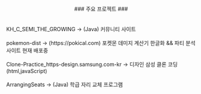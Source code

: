 <!--
**JunHa1307/JunHa1307** is a ✨ _special_ ✨ repository because its `README.md` (this file) appears on your GitHub profile.

Here are some ideas to get you started:

- 🔭 I’m currently working on ...
- 🌱 I’m currently learning ...
- 👯 I’m looking to collaborate on ...
- 🤔 I’m looking for help with ...
- 💬 Ask me about ...
- 📫 How to reach me: ...
- 😄 Pronouns: ...
- ⚡ Fun fact: ...
-->
<div align="center">
### 주요 프로젝트 ###
</div>
<br/>
<br/>
KH_C_SEMI_THE_GROWING -> (Java) 커뮤니티 사이트
<br/>
<br/>
pokemon-dist -> 
(https://pokical.com) 포켓몬 데미지 계산기 한글화 && 파티 분석 사이트 현재 배포중
<br/>
<br/>
Clone-Practice_https-design.samsung.com-kr
-> 디자인 삼성 클론 코딩(html,javaScript)
<br/>
<br/>
ArrangingSeats -> (Java) 학급 자리 교체 프로그램 
